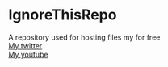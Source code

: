 # IgnoreThisRepo
A repository used for hosting files my for free<br>
[My twitter](https://twitter.com/o4six1)<br>
[My youtube](https://youtube.com/@o4six1)
